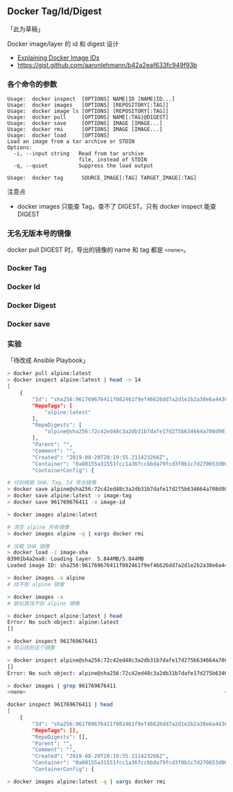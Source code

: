 ## Docker Tag/Id/Digest

「此为草稿」

Docker image/layer 的 id 和 digest 设计

- [Explaining Docker Image IDs](https://windsock.io/explaining-docker-image-ids/)
- https://gist.github.com/aaronlehmann/b42a2eaf633fc949f93b

### 各个命令的参数

```
Usage:  docker inspect  [OPTIONS] NAME|ID [NAME|ID...]
Usage:  docker images   [OPTIONS] [REPOSITORY[:TAG]]
Usage:  docker image ls [OPTIONS] [REPOSITORY[:TAG]]
Usage:  docker pull     [OPTIONS] NAME[:TAG|@DIGEST]
Usage:  docker save     [OPTIONS] IMAGE [IMAGE...]
Usage:  docker rmi      [OPTIONS] IMAGE [IMAGE...]
Usage:  docker load     [OPTIONS]
Load an image from a tar archive or STDIN
Options:
  -i, --input string   Read from tar archive
                       file, instead of STDIN
  -q, --quiet          Suppress the load output

Usage:  docker tag      SOURCE_IMAGE[:TAG] TARGET_IMAGE[:TAG]
```

注意点

- docker images 只能查 Tag，查不了 DIGEST。只有 docker inspect 能查 DIGEST

### 无名无版本号的镜像

docker pull DIGEST 时，导出的镜像的 name 和 tag 都是 `<none>`。

### Docker Tag
### Docker Id
### Docker Digest

### Docker save

### 实验

「待改成 Ansible Playbook」

```bash
> docker pull alpine:latest
> docker inspect alpine:latest | head -n 14
[
    {
        "Id": "sha256:961769676411f082461f9ef46626dd7a2d1e2b2a38e6a44364bcbecf51e66dd4",
        "RepoTags": [
            "alpine:latest"
        ],
        "RepoDigests": [
            "alpine@sha256:72c42ed48c3a2db31b7dafe17d275b634664a708d901ec9fd57b1529280f01fb"
        ],
        "Parent": "",
        "Comment": "",
        "Created": "2019-08-20T20:19:55.211423266Z",
        "Container": "0a80155a31551fcc1a36fccbbda79fcd3f0b1c7d270653d00310e6e2217c57e6",
        "ContainerConfig": {

# 分别根据 SHA、Tag、Id 导出镜像
> docker save alpine@sha256:72c42ed48c3a2db31b7dafe17d275b634664a708d901ec9fd57b1529280f01fb -o image-sha
> docker save alpine:latest -o image-tag
> docker save 961769676411 -o image-id

> docker images alpine:latest

# 清空 alpine 所有镜像
> docker images alpine -q | xargs docker rmi

# 加载 SHA 镜像
> docker load -i image-sha
03901b4a2ea8: Loading layer  5.844MB/5.844MB
Loaded image ID: sha256:961769676411f082461f9ef46626dd7a2d1e2b2a38e6a44364bcbecf51e66dd4

> docker images -a alpine
# 找不到 alpine 镜像

> docker images -a
# 貌似真找不到 alpine 镜像

> docker inspect alpine:latest | head
Error: No such object: alpine:latest
[]

> docker inspect 961769676411
# 可以找到这个镜像

> docker inspect alpine@sha256:72c42ed48c3a2db31b7dafe17d275b634664a708d901ec9fd57b1529280f01fb
[]
Error: No such object: alpine@sha256:72c42ed48c3a2db31b7dafe17d275b634664a708d901ec9fd57b1529280f01fb

> docker images | grep 961769676411
<none>                                                                <none>              961769676411        6 days ago          5.58MB

docker inspect 961769676411 | head
[
    {
        "Id": "sha256:961769676411f082461f9ef46626dd7a2d1e2b2a38e6a44364bcbecf51e66dd4",
        "RepoTags": [],
        "RepoDigests": [],
        "Parent": "",
        "Comment": "",
        "Created": "2019-08-20T20:19:55.211423266Z",
        "Container": "0a80155a31551fcc1a36fccbbda79fcd3f0b1c7d270653d00310e6e2217c57e6",
        "ContainerConfig": {

> docker images alpine:latest -q | xargs docker rmi
```
